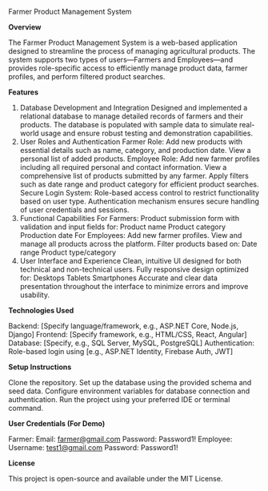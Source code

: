 Farmer Product Management System

 **Overview**

The Farmer Product Management System is a web-based application designed to streamline the process of managing agricultural products. The system supports two types of users—Farmers and Employees—and provides role-specific access to efficiently manage product data, farmer profiles, and perform filtered product searches.

**Features**

1. Database Development and Integration
    Designed and implemented a relational database to manage detailed records of farmers and their products.
    The database is populated with sample data to simulate real-world usage and ensure robust testing and demonstration capabilities.
2. User Roles and Authentication
    Farmer Role:
      Add new products with essential details such as name, category, and production date.
      View a personal list of added products.
    Employee Role:
      Add new farmer profiles including all required personal and contact information.
      View a comprehensive list of products submitted by any farmer.
      Apply filters such as date range and product category for efficient product searches.
    Secure Login System:
      Role-based access control to restrict functionality based on user type.
      Authentication mechanism ensures secure handling of user credentials and sessions.
3. Functional Capabilities
    For Farmers:
      Product submission form with validation and input fields for:
        Product name
        Product category
        Production date
    For Employees:
       Add new farmer profiles.
       View and manage all products across the platform.
    Filter products based on:
       Date range
       Product type/category
5. User Interface and Experience
     Clean, intuitive UI designed for both technical and non-technical users.
     Fully responsive design optimized for:
      Desktops
      Tablets
      Smartphones
     Accurate and clear data presentation throughout the interface to minimize errors and improve usability.

**Technologies Used**

Backend: [Specify language/framework, e.g., ASP.NET Core, Node.js, Django]
Frontend: [Specify framework, e.g., HTML/CSS, React, Angular]
Database: [Specify, e.g., SQL Server, MySQL, PostgreSQL]
Authentication: Role-based login using [e.g., ASP.NET Identity, Firebase Auth, JWT]

**Setup Instructions**

Clone the repository.
Set up the database using the provided schema and seed data.
Configure environment variables for database connection and authentication.
Run the project using your preferred IDE or terminal command.


**User Credentials (For Demo)**

Farmer:
Email: farmer@gmail.com
Password: Password1!
Employee:
Username: test1@gmail.com
Password:  Password1!

**License**

This project is open-source and available under the MIT License.

